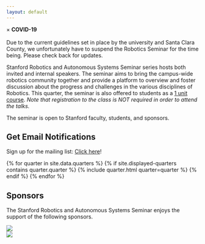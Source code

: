 ```yaml
---
layout: default
---
```


<div class="alert">
  <span class="closebtn" onclick="this.parentElement.style.display='none';">&times;</span>
  <strong>COVID-19</strong><br/><br/>
  Due to the current guidelines set in place by the university and Santa Clara County, we unfortunately have to suspend the Robotics Seminar for the time being. Please check back for updates.
</div>

Stanford Robotics and Autonomous Systems Seminar series hosts both invited and internal speakers. The seminar aims to bring the campus-wide robotics community together and provide a platform to overview and foster discussion about the progress and challenges in the various disciplines of Robotics. This quarter, the seminar is also offered to students as a [1 unit course](https://explorecourses.stanford.edu/search?view=catalog&filter-coursestatus-Active=on&page=0&catalog=&academicYear=&q=Robotics+and+Autonomous+Systems+Seminar&collapse=). *Note that registration to the class is NOT required in order to attend the talks.*

The seminar is open to Stanford faculty, students, and sponsors.

## Get Email Notifications
Sign up for the mailing list: [Click here](https://mailman.stanford.edu/mailman/listinfo/stanfordrobotics)!

<div class="container">
  {% for quarter in site.data.quarters %}
    {% if site.displayed-quarters contains quarter.quarter %}
      {% include quarter.html quarter=quarter %}
    {% endif %}
  {% endfor %}
</div>

## Sponsors 

The Stanford Robotics and Autonomous Systems Seminar enjoys the support of the following sponsors.

<div class="sponsorslist">
  <div class="sponsor">
      <a href="https://forum.stanford.edu/index.php"><img src="{{ "/assets/img/sponsors/computer_forum.jpg" | relative_url }}"/></a>
  </div>
  <div class="sponsor">
      <a href="https://www.tri.global"><img src="{{ "/assets/img/sponsors/tri.jpg" | relative_url }}"/></a>
  </div>
</div>